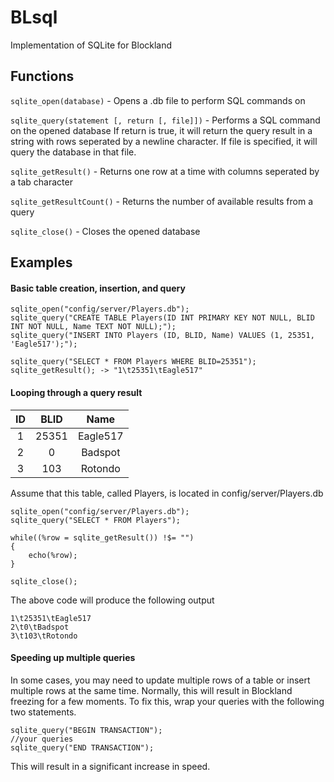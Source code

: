 # BLsql
Implementation of SQLite for Blockland

## Functions
`sqlite_open(database)` - Opens a .db file to perform SQL commands on

`sqlite_query(statement [, return [, file]])` - Performs a SQL command on the opened database
If return is true, it will return the query result in a string with rows seperated by a newline character.
If file is specified, it will query the database in that file.

`sqlite_getResult()` - Returns one row at a time with columns seperated by a tab character

`sqlite_getResultCount()` - Returns the number of available results from a query

`sqlite_close()` - Closes the opened database

## Examples
#### Basic table creation, insertion, and query
```
sqlite_open("config/server/Players.db");
sqlite_query("CREATE TABLE Players(ID INT PRIMARY KEY NOT NULL, BLID INT NOT NULL, Name TEXT NOT NULL);");
sqlite_query("INSERT INTO Players (ID, BLID, Name) VALUES (1, 25351, 'Eagle517');");

sqlite_query("SELECT * FROM Players WHERE BLID=25351");
sqlite_getResult(); -> "1\t25351\tEagle517"
```

#### Looping through a query result

| ID            | BLID          | Name     |
|:-------------:|:-------------:|:--------:|
| 1             | 25351         | Eagle517 |
| 2             | 0             | Badspot  |
| 3             | 103           | Rotondo  |

Assume that this table, called Players, is located in config/server/Players.db
```
sqlite_open("config/server/Players.db");
sqlite_query("SELECT * FROM Players");

while((%row = sqlite_getResult()) !$= "")
{
    echo(%row);
}

sqlite_close();
```

The above code will produce the following output
```
1\t25351\tEagle517
2\t0\tBadspot
3\t103\tRotondo
```

#### Speeding up multiple queries
In some cases, you may need to update multiple rows of a table or insert multiple rows at the same time. Normally, this will result in Blockland freezing for a few moments. To fix this, wrap your queries with the following two statements.
```
sqlite_query("BEGIN TRANSACTION");
//your queries
sqlite_query("END TRANSACTION");
```
This will result in a significant increase in speed.
